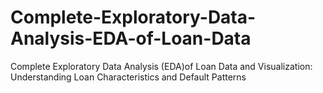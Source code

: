 # Complete-Exploratory-Data-Analysis-EDA-of-Loan-Data
Complete Exploratory Data Analysis (EDA)of Loan Data and Visualization: Understanding Loan Characteristics and Default Patterns
